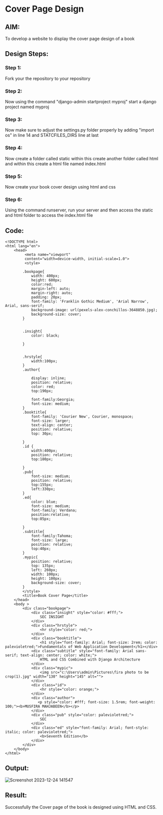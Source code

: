 # Cover Page Design
## AIM:
To develop a website to display the cover page design of a book

## Design Steps:

### Step 1:

Fork your the repository to your repository 
### Step 2:
Now using the command "django-admin startproject myproj" start a django project named myproj
### Step 3:
Now make sure to adjust the settings.py folder properly by adding "import os" in line 14 and STATCFILES_DIRS line at last
### Step 4:
Now create a folder called static within this create another folder called html and within this create a html file named index.html
### Step 5:
Now create your book cover design using html and css
### Step 6:
Using the command runserver, run your server and then access the static and html folder to access the index.html file

## Code:
```
<!DOCTYPE html>
<html lang="en">
    <head>
         <meta name="viewport" 
         content="width=device-width, initial-scale=1.0">
         <style>

        .bookpage{
            width: 400px;
            height: 600px;
            color:red;
            margin-left: auto;
            margin-right: auto;
            padding: 20px;
            font-family: 'Franklin Gothic Medium', 'Arial Narrow', Arial, sans-serif;
            background-image: url(pexels-alex-conchillos-3648850.jpg);
            background-size: cover;
        }
            

        .insight{
            color: black;

        }

        
        .hrstyle{
            width:100px;
        }
        .author{
        
            display: inline;
            position: relative;
            color: red;
            top:190px;
            
            font-family:Georgia;
            font-size: medium;
        }
        .booktitle{
            font-family: 'Courier New', Courier, monospace;
            font-size: larger;
            text-align: center;
            position: relative;
            top: 30px;
        
        }
        .id {
            width:400px;
            position: relative;
            top:180px;
            
        }
        .pub{
            font-size: medium;
            position: relative;
            top:155px;
            left:330px;
        }
        .ed{
            color: blue;
            font-size: medium;
            font-family: Verdana;
            position:relative;
            top:85px;

        }
        .subtitle{
            font-family:Tahoma;
            font-size: large;
            position: relative;
            top:40px;
        }
        .mypic{
            position: relative;
            top: 135px;
            left: 260px;
            width: 100px;
            height: 100px;
            background-size: cover;
        }
        </style>
        <title>Book Cover Page</title>
    </head>
    <body >
        <div class="bookpage">
            <div class="insight" style="color: #fff;">
                SEC INSIGHT
            </div>
            <div class="hrstyle">
                <hr style="color: red;">
            </div>
            <div class="booktitle">
                <h1 style="font-family: Arial; font-size: 2rem; color: palevioletred;">Fundamentals of Web Application Development</h1></div>
            <div class="subtitle" style="font-family: Arial sans-serif; text-align: center; color: white;">
                HTML and CSS Combined with Django Architecture
            </div>
            <div class="mypic">
                <img src="c:\Users\admin\Pictures\fira photo to be crop(1).jpg" width="130" height="145" alt="">
            </div>
            <div class="id">
                <hr style="color: orange;">
            </div>
            <div class="author">
               <p style="color: #fff; font-size: 1.5rem; font-weight: 100;"><b>MUSFIRA MAHJABEEN</b></p>
            </div>
            <div class="pub" style="color: palevioletred;">
                SEC
            </div>
            <div class="ed" style="font-family: Arial; font-style: italic; color: palevioletred;">
                <b>Seventh Edition</b>
            </div>
        </div>
    </body>
</html>
```

## Output:
![Screenshot 2023-12-24 141547](https://github.com/musfiramahjabeen/cover-page-design/assets/138971008/0d6c3711-c9c1-4b14-9d89-f04857645b4f)
## Result:
Successfully the Cover page of the book is designed using HTML and CSS.
